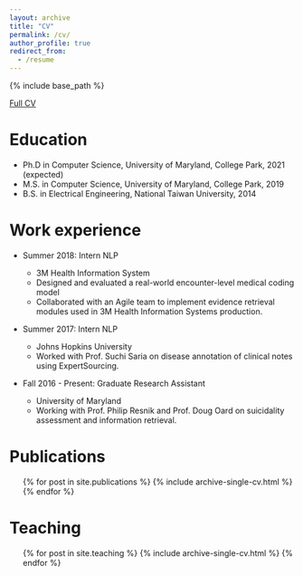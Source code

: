 ```yaml
---
layout: archive
title: "CV"
permalink: /cv/
author_profile: true
redirect_from:
  - /resume
---
```


{% include base_path %}

[Full CV](https://obj.umiacs.umd.edu/shing/Han_Chin_Shing_s_Resume.pdf)

Education
======
* Ph.D in Computer Science, University of Maryland, College Park, 2021 (expected)
* M.S. in Computer Science, University of Maryland, College Park, 2019
* B.S. in Electrical Engineering, National Taiwan University, 2014


Work experience
======
* Summer 2018: Intern NLP
  * 3M Health Information System
  * Designed and evaluated a real-world encounter-level medical coding model
  * Collaborated with an Agile team to implement evidence retrieval modules used in 3M Health Information Systems production.

* Summer 2017: Intern NLP
  * Johns Hopkins University
  * Worked with Prof. Suchi Saria on disease annotation of clinical notes using ExpertSourcing.

* Fall 2016 - Present: Graduate Research Assistant
  * University of Maryland
  * Working with Prof. Philip Resnik and Prof. Doug Oard on suicidality assessment and information retrieval.

Publications
======
  <ul>{% for post in site.publications %}
    {% include archive-single-cv.html %}
  {% endfor %}</ul>
  
Teaching
======
  <ul>{% for post in site.teaching %}
    {% include archive-single-cv.html %}
  {% endfor %}</ul>
